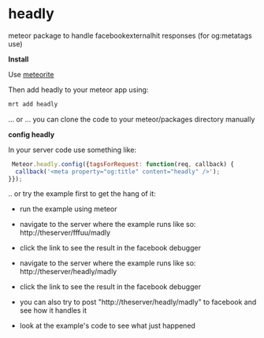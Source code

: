 headly
======

meteor package to handle facebookexternalhit responses (for og:metatags use)

**Install**

Use [meteorite](http://possibilities.github.com/meteorite/)

Then add headly to your meteor app using:

```bash
mrt add headly
```

... or ... you can clone the code to your meteor/packages directory manually

**config headly**

In your server code use something like:

```javascript
 Meteor.headly.config({tagsForRequest: function(req, callback) {
  callback('<meta property="og:title" content="headly" />');
}});
```

.. or try the example first to get the hang of it:

- run the example using meteor

- navigate to the server where the example runs like so: http://theserver/fffuu/madly

- click the link to see the result in the facebook debugger

- navigate to the server where the example runs like so: http://theserver/headly/madly

- click the link to see the result in the facebook debugger

- you can also try to post "http://theserver/headly/madly" to facebook and see how it handles it

- look at the example's code to see what just happened

